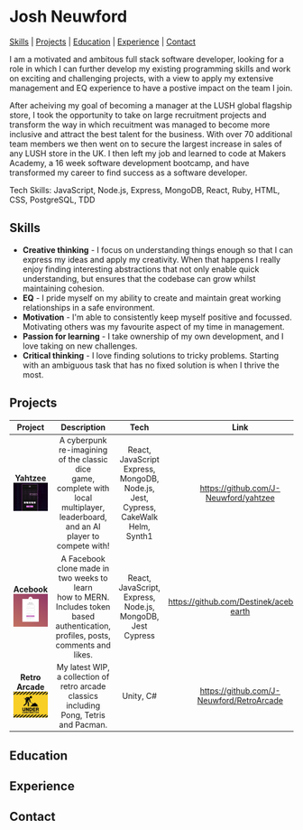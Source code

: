 # Josh Neuwford

[Skills](#skills) | [Projects](#projects) | [Education](#education) | [Experience](#experience) | [Contact](#contact)

I am a motivated and ambitous full stack software developer, looking for a role in which I can further develop my existing programming skills and work on exciting and challenging projects, with a view to apply my extensive management and EQ experience to have a postive impact on the team I join.

After acheiving my goal of becoming a manager at the LUSH global flagship store, I took the opportunity to take on large recruitment projects and transform the way in which recuitment was managed to become more inclusive and attract the best talent for the business. With over 70 additional team members we then went on to secure the largest increase in sales of any LUSH store in the UK. I then left my job and learned to code at Makers Academy, a 16 week software development bootcamp, and have transformed my career to find success as a software developer.

Tech Skills: JavaScript, Node.js, Express, MongoDB, React, Ruby, HTML, CSS, PostgreSQL, TDD

## Skills
  - **Creative thinking** - I focus on understanding things enough so that I can express my ideas and apply my creativity. When that happens I really enjoy finding interesting abstractions that not only enable quick understanding, but ensures that the codebase can grow whilst maintaining cohesion.
  - **EQ** - I pride myself on my ability to create and maintain great working relationships in a safe environment.
  - **Motivation** - I'm able to consistently keep myself positive and focussed. Motivating others was my favourite aspect of my time in management.
  - **Passion for learning** - I take ownership of my own development, and I love taking on new challenges.
  - **Critical thinking** - I love finding solutions to tricky problems. Starting with an ambiguous task that has no fixed solution is when I thrive the most.

## Projects
|Project| Description | Tech | Link |
| :------: | :----: | :---: | :---:|
|**Yahtzee** <br> <img src="yahtzee.png" width="100">| A cyberpunk re-imagining of the classic dice <br> game, complete with local multiplayer, <br> leaderboard, and an AI player to compete with! | React, JavaScript <br> Express, MongoDB, <br> Node.js, Jest, <br> Cypress, CakeWalk <br> Helm, Synth1| https://github.com/J-Neuwford/yahtzee | 
|**Acebook** <br> <img src="acebook.png" width="90"> | A Facebook clone made in two weeks to learn <br> how to MERN. Includes token based authentication, <br> profiles, posts, comments and likes. | React, JavaScript, <br> Express, Node.js, <br> MongoDB, Jest <br> Cypress| https://github.com/Destinek/acebook-earth |
|**Retro Arcade** <br> <img src="wip.jpg" width="100">| My latest WIP, a collection of retro arcade classics <br> including Pong, Tetris and Pacman.| Unity, C#|https://github.com/J-Neuwford/RetroArcade |
## Education

## Experience

## Contact
